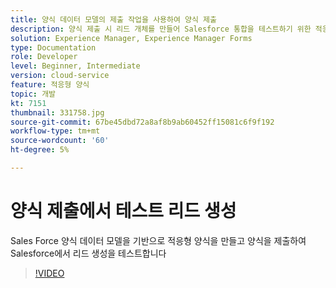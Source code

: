 ```yaml
---
title: 양식 데이터 모델의 제출 작업을 사용하여 양식 제출
description: 양식 제출 시 리드 개체를 만들어 Salesforce 통합을 테스트하기 위한 적응형 양식을 만듭니다
solution: Experience Manager, Experience Manager Forms
type: Documentation
role: Developer
level: Beginner, Intermediate
version: cloud-service
feature: 적응형 양식
topic: 개발
kt: 7151
thumbnail: 331758.jpg
source-git-commit: 67be45dbd72a8af8b9ab60452ff15081c6f9f192
workflow-type: tm+mt
source-wordcount: '60'
ht-degree: 5%

---
```



# 양식 제출에서 테스트 리드 생성

Sales Force 양식 데이터 모델을 기반으로 적응형 양식을 만들고 양식을 제출하여 Salesforce에서 리드 생성을 테스트합니다

>[!VIDEO](https://video.tv.adobe.com/v/331758?quality=12&learn=on)

